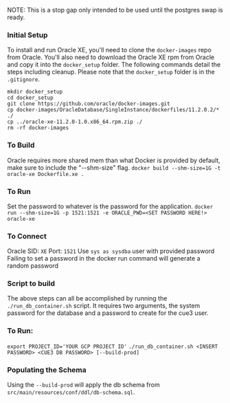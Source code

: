 
NOTE: This is a stop gap only intended to be used until the postgres swap is ready.


### Initial Setup
To install and run Oracle XE, you'll need to clone the `docker-images` repo from Oracle. You'll also
need to download the Oracle XE rpm from Oracle and copy it into the `docker_setup` folder.
The following commands detail the steps including cleanup. Please note that the `docker_setup` folder is in the
`.gitignore`.

```
mkdir docker_setup
cd docker_setup
git clone https://github.com/oracle/docker-images.git
cp docker-images/OracleDatabase/SingleInstance/dockerfiles/11.2.0.2/* ./
cp ../oracle-xe-11.2.0-1.0.x86_64.rpm.zip ./
rm -rf docker-images
```

### To Build
Oracle requires more shared mem than what Docker is provided by default, make sure to include the "--shm-size" flag.
`docker build --shm-size=1G -t oracle-xe Dockerfile.xe .`

### To Run
Set the password to whatever is the password for the application.
`docker run --shm-size=1G -p 1521:1521 -e ORACLE_PWD=<SET PASSWORD HERE!> oracle-xe`

### To Connect
Oracle SID: `XE`
Port: `1521`
Use `sys as sysdba` user with provided password
Failing to set a password in the docker run command will generate a random password

### Script to build
The above steps can all be accomplished by running the `./run_db_container.sh` script.
It requires two arguments, the system password for the database and a password to create for the cue3 user.

### To Run:
`export PROJECT_ID='YOUR GCP PROJECT ID'`
`./run_db_container.sh <INSERT PASSWORD> <CUE3 DB PASSWORD> [--build-prod]`

### Populating the Schema
Using the `--build-prod` will apply the db schema from `src/main/resources/conf/ddl/db-schema.sql`.

